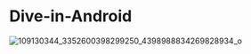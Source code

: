 # Dive-in-Android
![109130344_3352600398299250_4398988834269828934_o](https://user-images.githubusercontent.com/48696824/96034429-5ab13680-0e83-11eb-89bb-24be26d51553.jpg)
